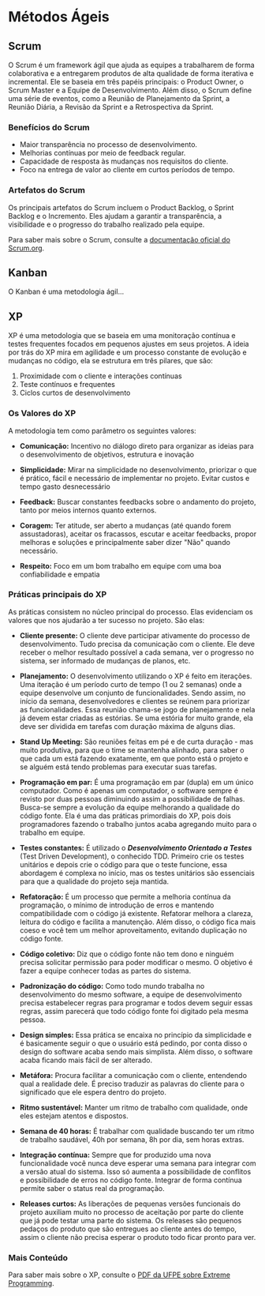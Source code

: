 # Métodos Ágeis

## Scrum

O Scrum é um framework ágil que ajuda as equipes a trabalharem de forma colaborativa e a entregarem produtos de alta qualidade de forma iterativa e incremental. Ele se baseia em três papéis principais: o Product Owner, o Scrum Master e a Equipe de Desenvolvimento. Além disso, o Scrum define uma série de eventos, como a Reunião de Planejamento da Sprint, a Reunião Diária, a Revisão da Sprint e a Retrospectiva da Sprint.

### Benefícios do Scrum

- Maior transparência no processo de desenvolvimento.
- Melhorias contínuas por meio de feedback regular.
- Capacidade de resposta às mudanças nos requisitos do cliente.
- Foco na entrega de valor ao cliente em curtos períodos de tempo.

### Artefatos do Scrum

Os principais artefatos do Scrum incluem o Product Backlog, o Sprint Backlog e o Incremento. Eles ajudam a garantir a transparência, a visibilidade e o progresso do trabalho realizado pela equipe.

Para saber mais sobre o Scrum, consulte a [documentação oficial do Scrum.org](https://www.scrum.org/resources/what-is-scrum).

## Kanban

O Kanban é uma metodologia ágil...

## XP

XP é uma metodologia que se baseia em uma monitoração contínua e testes frequentes focados em pequenos ajustes em seus projetos. A ideia por trás do XP mira em agilidade e um processo constante de evolução e mudanças no código, ela se estrutura em três pilares, que são:

1) Proximidade com o cliente e interações contínuas
2) Teste contínuos e frequentes 
3) Ciclos curtos de desenvolvimento

### Os Valores do XP

A metodologia tem como parâmetro os seguintes valores:

- __Comunicação:__ Incentivo no diálogo direto para organizar as ideias para o desenvolvimento de objetivos, estrutura e inovação
  
- __Simplicidade:__ Mirar na simplicidade no desenvolvimento, priorizar o que é prático, fácil e necessário de implementar no projeto. Evitar custos e tempo gasto desnecessário
  
- __Feedback:__ Buscar constantes feedbacks sobre o andamento do projeto, tanto por meios internos quanto externos.
  
- __Coragem:__ Ter atitude, ser aberto a mudanças (até quando forem assustadoras), aceitar os fracassos, escutar e aceitar feedbacks, propor melhoras e soluções e principalmente saber dizer "Não" quando necessário.
  
- __Respeito:__ Foco em um bom trabalho em equipe com uma boa confiabilidade e empatia
  
### Práticas principais do XP

As práticas consistem no núcleo principal do processo. Elas evidenciam os valores que nos ajudarão a ter sucesso no projeto. São elas:


- __Cliente presente:__ O cliente deve participar ativamente do processo de desenvolvimento. Tudo precisa da comunicação com o cliente. Ele deve receber o melhor resultado possível a cada semana, ver o progresso no sistema, ser informado de mudanças de planos, etc.
  
- __Planejamento:__ O desenvolvimento utilizando o XP é feito em iterações. Uma iteração é um período curto de tempo (1 ou 2 semanas) onde a equipe desenvolve um conjunto de funcionalidades. Sendo assim, no início da semana, desenvolvedores e clientes se reúnem para priorizar as funcionalidades. Essa reunião chama-se jogo de planejamento e nela já devem estar criadas as estórias. Se uma estória for muito grande, ela deve ser dividida em tarefas com duração máxima de alguns dias.
  
- __Stand Up Meeting:__ São reuniões feitas em pé e de curta duração - mas muito produtiva, para que o time se mantenha alinhado, para saber o que cada um está fazendo exatamente, em que ponto está o projeto e se alguém está tendo problemas para executar suas tarefas.
  
- __Programação em par:__ É uma programação em par (dupla) em um único computador. Como é apenas um computador, o software sempre é revisto por duas pessoas diminuindo assim a possibilidade de falhas. Busca-se sempre a evolução da equipe melhorando a qualidade do código fonte. Ela é uma das práticas primordiais do XP, pois dois programadores fazendo o trabalho juntos acaba agregando muito para o trabalho em equipe.
  
- __Testes constantes:__ É utilizado o **_Desenvolvimento Orientado a Testes_** (Test Driven Development), o conhecido TDD. Primeiro crie os testes unitários e depois crie o código para que o teste funcione, essa abordagem é complexa no início, mas os testes unitários são essenciais para que a qualidade do projeto seja mantida.
  
- __Refatoração:__ É um processo que permite a melhoria contínua da programação, o mínimo de introdução de erros e mantendo compatibilidade com o código já existente. Refatorar melhora a clareza, leitura do código e facilita a manutenção. Além disso, o código fica mais coeso e você tem um melhor aproveitamento, evitando duplicação no código fonte.
  
- __Código coletivo:__ Diz que o código fonte não tem dono e ninguém precisa solicitar permissão para poder modificar o mesmo. O objetivo é fazer a equipe conhecer todas as partes do sistema.

- __Padronização do código:__ Como todo mundo trabalha no desenvolvimento do mesmo software, a equipe de desenvolvimento precisa estabelecer regras para programar e todos devem seguir essas regras, assim parecerá que todo código fonte foi digitado pela mesma pessoa.

- __Design simples:__ Essa prática se encaixa no princípio da simplicidade e é basicamente seguir o que o usuário está pedindo, por conta disso o design do software acaba sendo mais simplista. Além disso, o software acaba ficando mais fácil de ser alterado.

- __Metáfora:__ Procura facilitar a comunicação com o cliente, entendendo qual a realidade dele. É preciso traduzir as palavras do cliente para o significado que ele espera dentro do projeto.

- __Ritmo sustentável:__ Manter um ritmo de trabalho com qualidade, onde eles estejam atentos e dispostos.

- __Semana de 40 horas:__ É trabalhar com qualidade buscando ter um ritmo de trabalho saudável, 40h por semana, 8h por dia, sem horas extras.

- __Integração contínua:__ Sempre que for produzido uma nova funcionalidade você nunca deve esperar uma semana para integrar com a versão atual do sistema. Isso só aumenta a possibilidade de conflitos e possibilidade de erros no código fonte. Integrar de forma contínua permite saber o status real da programação.

- __Releases curtos:__ As liberações de pequenas versões funcionais do projeto auxiliam muito no processo de aceitação por parte do cliente que já pode testar uma parte do sistema. Os releases são pequenos pedaços do produto que são entregues ao cliente antes do tempo, assim o cliente não precisa esperar o produto todo ficar pronto para ver.

### Mais Conteúdo

Para saber mais sobre o XP, consulte o [PDF da UFPE sobre Extreme Programming](https://www.cin.ufpe.br/~gamr/FAFICA/Desenvolvimento%20de%20sistemas/XP.pdf).
